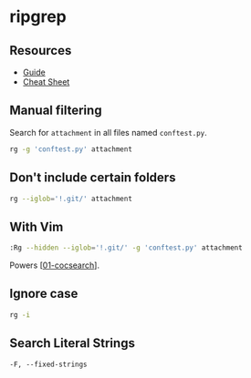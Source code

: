 # ripgrep

Resources
---

- [Guide](https://github.com/BurntSushi/ripgrep/blob/master/GUIDE)
- [Cheat
    Sheet](https://jdhao.github.io/2020/02/16/ripgrep_cheat_sheet/)

Manual filtering
---

Search for `attachment` in all files named `conftest.py`.

```bash
rg -g 'conftest.py' attachment
```

Don't include certain folders
---

```bash
rg --iglob='!.git/' attachment
```

With Vim
---

```bash
:Rg --hidden --iglob='!.git/' -g 'conftest.py' attachment
``` 

Powers [[01-cocsearch]].

Ignore case
---

```bash
rg -i
```

Search Literal Strings
---

```
-F, --fixed-strings
```

[//begin]: # "Autogenerated link references for markdown compatibility"
[01-cocsearch]: ../../vim/plugins/coc/01-cocsearch.md "CocSearch"
[//end]: # "Autogenerated link references"
